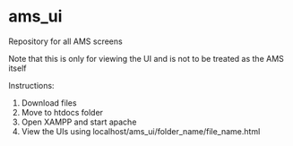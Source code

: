 # ams_ui
Repository for all AMS screens

Note that this is only for viewing the UI and is not to be treated as the AMS itself

Instructions:
1. Download files
2. Move to htdocs folder
3. Open XAMPP and start apache
4. View the UIs using localhost/ams_ui/folder_name/file_name.html
